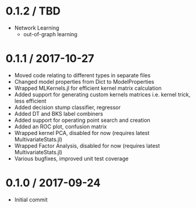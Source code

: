 0.1.2 / TBD 
==================
  * Network Learning 
  	- out-of-graph learning

0.1.1 / 2017-10-27 
==================
  * Moved code relating to different types in separate files
  * Changed model properties from Dict to ModelProperties
  * Wrapped MLKernels.jl for efficient kernel matrix calculation
  * Added support for generating custom kernels matrices i.e. kernel trick, less efficient 
  * Added decision stump classifier, regressor
  * Added DT and BKS label combiners
  * Added support for operating point search and creation
  * Added an ROC plot, confusion matrix  
  * Wrapped kernel PCA, disabled for now (requires latest MultivariateStats.jl)
  * Wrapped Factor Analysis, disabled for now (requires latest MultivariateStats.jl)
  * Various bugfixes, improved unit test coverage

0.1.0 / 2017-09-24
==================
  * Initial commit
